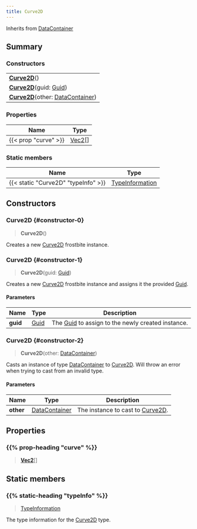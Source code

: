 ```yaml
---
title: Curve2D
---
```


Inherits from 
[DataContainer](/vext/ref/shared/class/datacontainer)

## Summary
### Constructors
| |
| ----------- |
| **[Curve2D](#constructor-0)**() |
| **[Curve2D](#constructor-1)**(guid: [Guid](/vext/ref/shared/class/guid)) |
| **[Curve2D](#constructor-2)**(other: [DataContainer](/vext/ref/shared/class/datacontainer)) |

### Properties
| Name | Type |
| ---- | ---- |
| {{< prop "curve" >}} | [Vec2](/vext/ref/shared/class/vec2)[] |

### Static members
| Name | Type |
| ---- | ---- |
| {{< static "Curve2D" "typeInfo" >}} | [TypeInformation](/vext/ref/shared/class/typeinformation) |

## Constructors
### Curve2D {#constructor-0}
> **Curve2D**()

Creates a new [Curve2D](/vext/ref/fb/curve2d) frostbite instance.

### Curve2D {#constructor-1}
> **Curve2D**(guid: [Guid](/vext/ref/shared/class/guid))

Creates a new [Curve2D](/vext/ref/fb/curve2d) frostbite instance and assigns it the provided [Guid](/vext/ref/shared/class/guid).

#### Parameters
| Name | Type | Description |
| ---- | ---- | ----------- |
| **guid** | [Guid](/vext/ref/shared/class/guid) | The [Guid](/vext/ref/shared/class/guid) to assign to the newly created instance. |

### Curve2D {#constructor-2}
> **Curve2D**(other: [DataContainer](/vext/ref/shared/class/datacontainer))

Casts an instance of type [DataContainer](/vext/ref/shared/class/datacontainer) to [Curve2D](/vext/ref/fb/curve2d). Will throw an error when trying to cast from an invalid type.

#### Parameters
| Name | Type | Description |
| ---- | ---- | ----------- |
| **other** | [DataContainer](/vext/ref/shared/class/datacontainer) | The instance to cast to [Curve2D](/vext/ref/fb/curve2d). |

## Properties
### {{% prop-heading "curve" %}}
> **[Vec2](/vext/ref/shared/class/vec2)**[]

## Static members
### {{% static-heading "typeInfo" %}}
> [TypeInformation](/vext/ref/shared/class/typeinformation)

The type information for the [Curve2D](/vext/ref/fb/curve2d) type.

